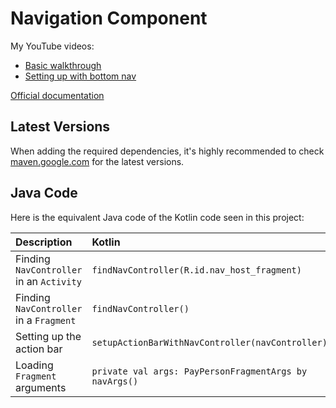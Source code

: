 # Navigation Component

My YouTube videos:
- [Basic walkthrough](https://www.youtube.com/watch?v=MtcRVVygP_g)
- [Setting up with bottom nav](https://youtu.be/ZAXvoRjdZuM)

[Official documentation](https://developer.android.com/guide/navigation)

## Latest Versions

When adding the required dependencies, it's highly recommended to check [maven.google.com](http://maven.google.com) for the latest versions.

## Java Code

Here is the equivalent Java code of the Kotlin code seen in this project:

| Description                              | Kotlin                                                 | Java                                                                                                    |
|:-----------------------------------------|:-------------------------------------------------------|:--------------------------------------------------------------------------------------------------------|
| Finding `NavController` in an `Activity` | `findNavController(R.id.nav_host_fragment)`            | `Navigation.findNavController(this, R.id.nav_host_fragment)`                                            |
| Finding `NavController` in a `Fragment`  | `findNavController()`                                  | `NavHostFragment.findNavController(this)`                                                               |
| Setting up the action bar                | `setupActionBarWithNavController(navController)`       | `NavigationUI.setupActionBarWithNavController(this, navController)`                                     |
| Loading `Fragment` arguments             | `private val args: PayPersonFragmentArgs by navArgs()` | `PayPersonFragmentArgs args = PayPersonFragmentArgs.fromBundle(getArguments());` (in `onViewCreated()`) |
